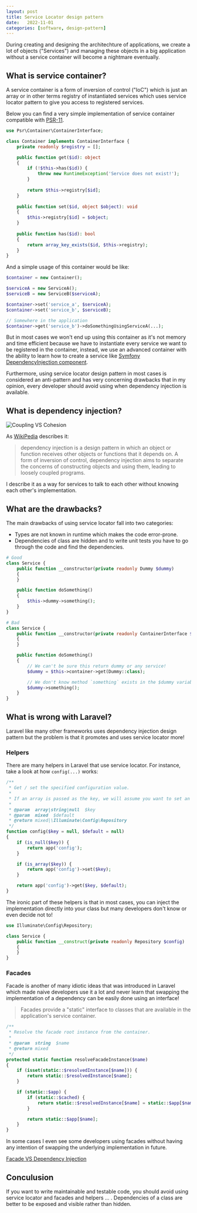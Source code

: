 ```yaml
---
layout: post
title: Service Locator design pattern
date:   2022-11-01
categories: [software, design-pattern]
---
```


During creating and designing the architechture of applications, we create a lot of objects ("Services") and managing these objects in a big application without a service container will become a nightmare eventually.

<!-- more -->

## What is service container?
A service container is a form of inversion of control ("IoC") which is just an array or in other terms registry of instantiated services which uses service locator pattern to give you access to registered services.

Below you can find a very simple implementation of service container compatible with [PSR-11](https://www.php-fig.org/psr/psr-11/).

```php
use Psr\Container\ContainerInterface;

class Container implements ContainerInterface {
    private readonly $registry = [];

    public function get($id): object
    {
        if (!$this->has($id)) {
            throw new RuntimeException('Service does not exist!');
        }
    
        return $this->registry[$id];
    }
    
    public function set($id, object $object): void
    {
        $this->registry[$id] = $object;
    }
    
    public function has($id): bool
    {
        return array_key_exists($id, $this->registry);
    }
}
```

And a simple usage of this container would be like:

```php
$container = new Container();

$serviceA = new ServiceA();
$serviceB = new ServiceB($serviceA);

$container->set('service_a', $serviceA);
$container->set('service_b', $serviceB);

// Somewhere in the application
$container->get('service_b')->doSomethingUsingServiceA(...);
```

But in most cases we won't end up using this container as it's not memory and time efficient because we have to instantiate every service we want to be registered in the container, instead, we use an advanced container with the ability to learn how to create a service like [Symfony DependencyInjection component](https://symfony.com/doc/current/components/dependency_injection.html).

Furthermore, using service locator design pattern in most cases is considered an anti-pattern and has very concerning drawbacks that in my opinion, every developer should avoid using when dependency injection is available.

## What is dependency injection?
![Coupling VS Cohesion](/assets/images/CouplingVsCohesion.svg)

As [WikiPedia](https://en.wikipedia.org/wiki/Dependency_injection) describes it:

> dependency injection is a design pattern in which an object or function receives other objects or functions that it depends on. A form of inversion of control, dependency injection aims to separate the concerns of constructing objects and using them, leading to loosely coupled programs.

I describe it as a way for services to talk to each other without knowing each other's implementation.


## What are the drawbacks?
The main drawbacks of using service locator fall into two categories:

- Types are not known in runtime which makes the code error-prone.
- Dependencies of class are hidden and to write unit tests you have to go through the code and find the dependencies.

```php
# Good
class Service {
    public function __constructor(private readonly Dummy $dummy)
    {
    }

    public function doSomething()
    {
        $this->dummy->something();
    }
}
```

```php
# Bad
class Service {
    public function __constructor(private readonly ContainerInterface $container)
    {
    }

    public function doSomething()
    {
        // We can't be sure this return dummy or any service!
        $dummy = $this->container->get(Dummy::class);

        // We don't know method `something` exists in the $dummy variable!
        $dummy->something();
    }
}
```

## What is wrong with Laravel?
Laravel like many other frameworks uses dependency injection design pattern but the problem is that it promotes and uses service locator more!

### Helpers
There are many helpers in Laravel that use service locator. For instance, take a look at how `config(...)` works:

```php
/**
 * Get / set the specified configuration value.
 *
 * If an array is passed as the key, we will assume you want to set an array of values.
 *
 * @param  array|string|null  $key
 * @param  mixed  $default
 * @return mixed|\Illuminate\Config\Repository
 */
function config($key = null, $default = null)
{
    if (is_null($key)) {
        return app('config');
    }

    if (is_array($key)) {
        return app('config')->set($key);
    }

    return app('config')->get($key, $default);
}
```

The ironic part of these helpers is that in most cases, you can inject the implementation directly into your class but many developers don't know or even decide not to!

```php
use Illuminate\Config\Repository;

class Service {
    public function __construct(private readonly Repository $config)
    {
    }
}
```

### Facades
Facade is another of many idiotic ideas that was introduced in Laravel which made naive developers use it a lot and never learn that swapping the implementation of a dependency can be easily done using an interface!

> Facades provide a "static" interface to classes that are available in the application's service container.

```php
/**
 * Resolve the facade root instance from the container.
 *
 * @param  string  $name
 * @return mixed
 */
protected static function resolveFacadeInstance($name)
{
    if (isset(static::$resolvedInstance[$name])) {
        return static::$resolvedInstance[$name];
    }

    if (static::$app) {
        if (static::$cached) {
            return static::$resolvedInstance[$name] = static::$app[$name];
        }

        return static::$app[$name];
    }
}
```

In some cases I even see some developers using facades without having any intention of swapping the underlying implementation in future.

[Facade VS Dependency Injection](https://laravel.com/docs/9.x/facades#facades-vs-dependency-injection)


## Conculusion
If you want to write maintainable and testable code, you should avoid using service locator and facades and helpers ... . Dependencies of a class are better to be exposed and visible rather than hidden.
